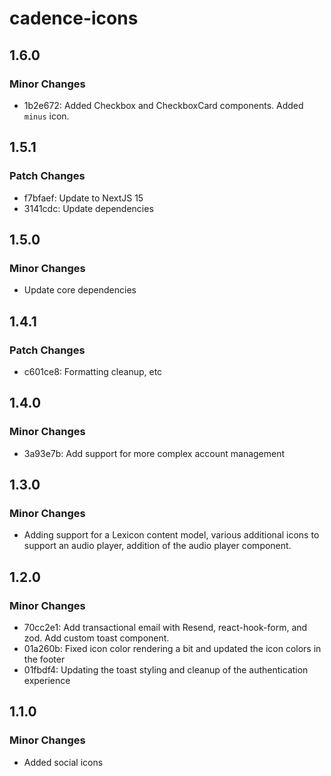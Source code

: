 # cadence-icons

## 1.6.0

### Minor Changes

- 1b2e672: Added Checkbox and CheckboxCard components. Added `minus` icon.

## 1.5.1

### Patch Changes

- f7bfaef: Update to NextJS 15
- 3141cdc: Update dependencies

## 1.5.0

### Minor Changes

- Update core dependencies

## 1.4.1

### Patch Changes

- c601ce8: Formatting cleanup, etc

## 1.4.0

### Minor Changes

- 3a93e7b: Add support for more complex account management

## 1.3.0

### Minor Changes

- Adding support for a Lexicon content model, various additional icons to support an audio player, addition of the audio player component.

## 1.2.0

### Minor Changes

- 70cc2e1: Add transactional email with Resend, react-hook-form, and zod. Add custom toast component.
- 01a260b: Fixed icon color rendering a bit and updated the icon colors in the footer
- 01fbdf4: Updating the toast styling and cleanup of the authentication experience

## 1.1.0

### Minor Changes

- Added social icons
